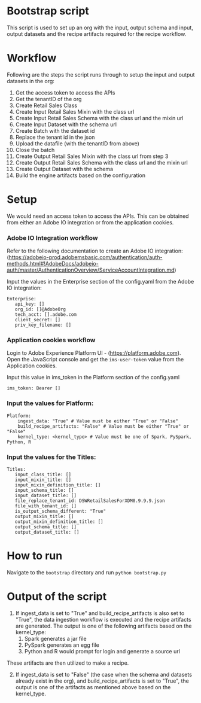 # Bootstrap script
This script is used to set up an org with the input, output schema and input, output datasets and the recipe artifacts
required for the recipe workflow.

# Workflow
Following are the steps the script runs through to setup the input and output datasets in the org:
1. Get the access token to access the APIs
2. Get the tenantID of the org
3. Create Retail Sales Class
4. Create Input Retail Sales Mixin with the class url
5. Create Input Retail Sales Schema with the class url and the mixin url
6. Create Input Dataset with the schema url
7. Create Batch with the dataset id
8. Replace the tenant id in the json 
9. Upload the datafile (with the tenantID from above)
10. Close the batch
11. Create Output Retail Sales Mixin with the class url from step 3
12. Create Output Retail Sales Schema with the class url and the mixin url
13. Create Output Dataset with the schema
14. Build the engine artifacts based on the configuration

# Setup
We would need an access token to access the APIs. This can be obtained from either an Adobe IO integration or from the 
application cookies. 
### Adobe IO Integration workflow
Refer to the following documentation to create an Adobe IO integration:
(https://adobeio-prod.adobemsbasic.com/authentication/auth-methods.html#!AdobeDocs/adobeio-auth/master/AuthenticationOverview/ServiceAccountIntegration.md)

Input the values in the Enterprise section of the config.yaml from the Adobe IO integration:

    Enterprise:
       api_key: []
       org_id: []@AdobeOrg
       tech_acct: [].adobe.com
       client_secret: []
       priv_key_filename: [] 
       
### Application cookies workflow
Login to Adobe Experience Platform UI - (https://platform.adobe.com). Open the JavaScript console and get the 
`ims-user-token` value from the Application cookies.

Input this value in ims_token in the Platform section of the config.yaml

`ims_token: Bearer []`

### Input the values for Platform:
    Platform:   
        ingest_data: "True" # Value must be either "True" or "False"
        build_recipe_artifacts: "False" # Value must be either "True" or "False"
        kernel_type: <kernel_type> # Value must be one of Spark, PySpark, Python, R

### Input the values for the Titles:

    Titles:
       input_class_title: []
       input_mixin_title: []
       input_mixin_definition_title: []
       input_schema_title: []
       input_dataset_title: []
       file_replace_tenant_id: DSWRetailSalesForXDM0.9.9.9.json
       file_with_tenant_id: []
       is_output_schema_different: "True"
       output_mixin_title: []
       output_mixin_definition_title: []
       output_schema_title: []
       output_dataset_title: []
        
# How to run
Navigate to the `bootstrap` directory and run `python bootstrap.py`

# Output of the script
1. If ingest_data is set to "True" and build_recipe_artifacts is also set to "True", the data ingestion workflow is 
executed and the recipe artifacts are generated. The output is one of the following artifacts based on the kernel_type:
    1. Spark generates a jar file
    2. PySpark generates an egg file
    3. Python and R would prompt for login and generate a source url
    
These artifacts are then utilized to make a recipe.  
  
2. If ingest_data is set to "False" (the case when the schema and datasets already exist in the org), and 
build_recipe_artifacts is set to "True", the output is one of the artifacts as mentioned above based on the kernel_type.

 
